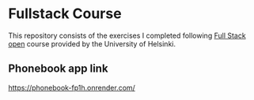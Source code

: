 # Fullstack Course
This repository consists of the exercises I completed following [Full Stack open](https://fullstackopen.com/en/) course provided by the University of Helsinki.

## Phonebook app link
https://phonebook-fp1h.onrender.com/
